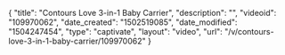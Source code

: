 {
    "title": "Contours Love 3-in-1 Baby Carrier",
    "description": "",
    "videoid": "109970062",
    "date_created": "1502519085",
    "date_modified": "1504247454",
    "type": "captivate",
    "layout": "video",
    "url": "\/v\/contours-love-3-in-1-baby-carrier\/109970062"
}